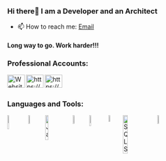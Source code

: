 ### Hi there👋 I am a Developer and an Architect


- 📫 How to reach me: [Email](http://abnncbnn@gmail.com/)

<h4 align="left">Long way to go. Work harder!!! </h4>

<h3 align="left">Professional Accounts:</h3>
<p align="left">
<a href="https://www.rahmancoban.com" target="_blank"><img align="left" src="[https://raw.githubusercontent.com/rahuldkjain/github-profile-readme-generator/master/src/images/icons/Social/.svg](https://imageupload.io/0f2fryhnc0Yt0Hy)" alt="Website" height="30" width="40" /></a>

<a href="https://www.linkedin.com/in/rahmancoban/" target="blank"><img align="left" src="https://raw.githubusercontent.com/rahuldkjain/github-profile-readme-generator/master/src/images/icons/Social/linked-in-alt.svg" alt="https://www.linkedin.com/in/rahmancoban/" height="30" width="40" /></a>
  
<a href="https://stackoverflow.com/users/15547347/abdurrahman-%c3%a7oban" target="blank"><img align="left" src="https://raw.githubusercontent.com/rahuldkjain/github-profile-readme-generator/master/src/images/icons/Social/stack-overflow.svg" alt="https://stackoverflow.com/users/15547347/abdurrahman-%c3%a7oban" height="30" width="40" /></a>

<br/><br/>    
</p>

<h3 align="left">Languages and Tools:</h3>

<img align="left" width="9%" alt="HTML5"   src="https://img.shields.io/badge/html5-%23E34F26.svg?style=for-the-badge&logo=html5&logoColor=white"/>

<img align="left" width="7%" alt="CSS3"   src="https://img.shields.io/badge/css3-%231572B6.svg?style=for-the-badge&logo=css3&logoColor=white"/>

<img align="left" width="12%" alt="JavaScript"   src="https://img.shields.io/badge/javascript-%23323330.svg?style=for-the-badge&logo=javascript&logoColor=%23F7DF1E"/>

<img align="left" width="7%" alt="Java"   src="https://img.shields.io/badge/java-%23ED8B00.svg?style=for-the-badge&logo=java&logoColor=white"/>

<img align="left" width="8%" alt="React"   src="https://img.shields.io/badge/react-%2320232a.svg?style=for-the-badge&logo=react&logoColor=%2361DAFB"/>


<img align="left" width="6%" alt="Git"   src="https://img.shields.io/badge/git-%23F05033.svg?style=for-the-badge&logo=git&logoColor=white"/>

<img align="left" width="15%" alt="SQLServer" src="https://img.shields.io/badge/Microsoft%20SQL%20Sever-CC2927?style=for-thebadge&logo=microsoft%20sql%20server&logoColor=white"/>

<img  width="7%" alt="MySQL"   src="https://img.shields.io/badge/mysql-%2300f.svg?style=for-the-badge&logo=mysql&logoColor=white"/>










